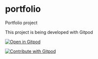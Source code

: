# portfolio
Portfolio project

This project is being developed with Gitpod

[![Open in Gitpod](https://gitpod.io/button/open-in-gitpod.svg)](https://gitpod.io/#<your-project-url>/tree/develop)

<a href="https://gitpod.io/#<your-project-url>/tree/develop">
  <img
    src="https://img.shields.io/badge/Contribute%20with-Gitpod-908a85?logo=gitpod"
    alt="Contribute with Gitpod"
  />
</a>
